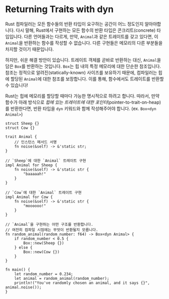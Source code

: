 # Returning Traits with dyn

Rust 컴파일러는 모든 함수들의 반환 타입이 요구하는 공간이 어느 정도인지 알아야합니다. 다시 말해, Rust에서 구현하는 모든 함수의 반환 타입은 콘크리트(concrete) 타입입니다. 다른 언어들과는 다르게, 만약, `Animal`과 같은 트레이트를 갖고 있다면, 이 `Animal`을 반환하는 함수를 작성할 수 없습니다. 다른 구현들은 메모리의 다른 부분들을 차지할 것이기 때문입니다.

하지만, 쉬운 해결 방안이 있습니다. 트레이트 객체를 곧바로 반환하는 대신, `Animal`을 담은 `Box`를 반환하는 것입니다. `Box`는 힙 내의 특정 메모리에 대한 단순한 참조입니다. 참조는 정적으로 알려진(statically-known) 사이즈를 보유하기 때문에, 컴파일러는 힙에 할당된 `Animal`에 대한 참조를 보장합니다. 이를 통해, 함수에서도 트레이트를 반환할 수 있습니다!

Rust는 힙에 메모리를 할당할 때마다 가능한 명시적으로 하려고 합니다. 따라서, 만약 함수가 아래 방식으로 *힙에 있는 트레이트에 대한 포인터*(pointer-to-trait-on-heap)를 반환한다면, 반환 타입을 `dyn` 키워드와 함께 작성해주어야 합니다. (ex. `Box<dyn Animal>`)

```rust,editable
struct Sheep {}
struct Cow {}

trait Animal {
    // 인스턴스 메서드 서명
    fn noise(&self) -> &'static str;
}

// `Sheep`에 대한 `Animal` 트레이트 구현
impl Animal for Sheep {
    fn noise(&self) -> &'static str {
        "baaaaah!"
    }
}

// `Cow`에 대한 `Animal` 트레이트 구현
impl Animal for Cow {
    fn noise(&self) -> &'static str {
        "moooooo!"
    }
}

// `Animal`을 구현하는 어떤 구조를 반환합니다.
// 여전히 컴파일 시점에는 무엇이 반환될지 모릅니다.
fn random_animal(random_number: f64) -> Box<dyn Animal> {
    if random_number < 0.5 {
        Box::new(Sheep {})
    } else {
        Box::new(Cow {})
    }
}

fn main() {
    let random_number = 0.234;
    let animal = random_animal(random_number);
    println!("You've randomly chosen an animal, and it says {}", animal.noise());
}
```